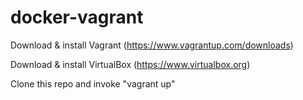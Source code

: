 # docker-vagrant

Download & install Vagrant (https://www.vagrantup.com/downloads)

Download & install VirtualBox (https://www.virtualbox.org)

Clone this repo and invoke "vagrant up"
